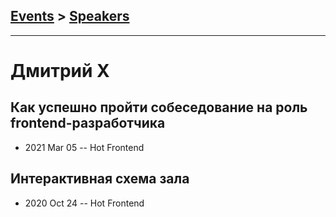 ## [Events](../README.md) > [Speakers](../speakers.md)
---

# Дмитрий X

## Как успешно пройти собеседование на роль frontend-разработчика
- 2021 Mar 05 -- Hot Frontend    
## Интерактивная схема зала
- 2020 Oct 24 -- Hot Frontend    
